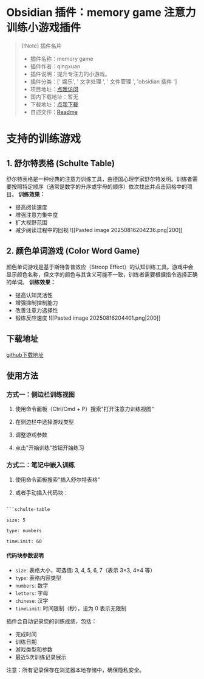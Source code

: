 # Obsidian 插件：memory game 注意力训练小游戏插件


> [!Note] 插件名片
> - 插件名称：memory game
> - 插件作者：qingxuan
> - 插件说明：提升专注力的小游戏。
> - 插件分类：[' 娱乐', ' 文字处理 ', ' 文件管理 ', 'obsidian 插件 ']
> - 项目地址：[点我访问](https://github.com/qingxuanlin-s/obsidian-memory-game)
> - 国内下载地址：暂无
> - 下载地址：[点我下载](https://github.com/user-attachments/files/21812290/memory-game.zip)
> - 自述文件：[Readme](https://ghproxy.net/https://github.com/qingxuanlin-s/obsidian-memory-game/blob/main/README.md)

# 支持的训练游戏
## 1. 舒尔特表格 (Schulte Table)
舒尔特表格是一种经典的注意力训练工具，由德国心理学家舒尔特发明。训练者需要按照特定顺序（通常是数字的升序或字母的顺序）依次找出并点击网格中的项目。
**训练效果：**
- 提高阅读速度
- 增强注意力集中度
- 扩大视野范围
- 减少阅读过程中的回视
  ![[Pasted image 20250816204236.png|200]]
  

## 2. 颜色单词游戏 (Color Word Game)
颜色单词游戏是基于斯特鲁普效应（Stroop Effect）的认知训练工具。游戏中会显示颜色名称，但文字的颜色与其含义可能不一致，训练者需要根据指令选择正确的单词。
**训练效果：**
- 提高认知灵活性
- 增强抑制控制能力
- 改善注意力选择性
- 锻炼反应速度
![[Pasted image 20250816204401.png|200]]

## 下载地址
[github下载地址](https://github.com/user-attachments/files/21812290/memory-game.zip)

## 使用方法
### 方式一：侧边栏训练视图
  
1. 使用命令面板（Ctrl/Cmd + P）搜索"打开注意力训练视图"

2. 在侧边栏中选择游戏类型

3. 调整游戏参数

4. 点击"开始训练"按钮开始练习

  

### 方式二：笔记中嵌入训练

1. 使用命令面板搜索"插入舒尔特表格"

2. 或者手动插入代码块：
  

```

```schulte-table

size: 5

type: numbers

timeLimit: 60

```

#### 代码块参数说明
- `size`: 表格大小，可选值: 3, 4, 5, 6, 7（表示 3×3, 4×4 等）
- `type`: 表格内容类型
- `numbers`: 数字
- `letters`: 字母
- `chinese`: 汉字
- `timeLimit`: 时间限制（秒），设为 0 表示无限制
  



插件会自动记录您的训练成绩，包括：
- 完成时间
- 训练日期
- 游戏类型和参数
- 最近5次训练记录展示


注意：所有记录保存在浏览器本地存储中，确保隐私安全。


